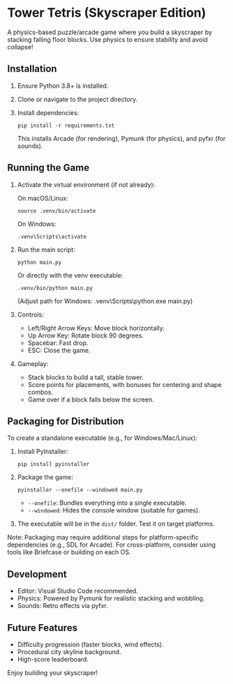 # Tower Tetris (Skyscraper Edition)

A physics-based puzzle/arcade game where you build a skyscraper by stacking falling floor blocks. Use physics to ensure stability and avoid collapse!

## Installation

1. Ensure Python 3.8+ is installed.
2. Clone or navigate to the project directory.
3. Install dependencies:

   ```
   pip install -r requirements.txt
   ```

   This installs Arcade (for rendering), Pymunk (for physics), and pyfxr (for sounds).

## Running the Game

1. Activate the virtual environment (if not already):

   On macOS/Linux:

   ```
   source .venv/bin/activate
   ```

   On Windows:

   ```
   .venv\Scripts\activate
   ```

2. Run the main script:

   ```
   python main.py
   ```

   Or directly with the venv executable:

   ```
   .venv/bin/python main.py
   ```

   (Adjust path for Windows: .venv\Scripts\python.exe main.py)

3. Controls:
   - Left/Right Arrow Keys: Move block horizontally.
   - Up Arrow Key: Rotate block 90 degrees.
   - Spacebar: Fast drop.
   - ESC: Close the game.

4. Gameplay:
   - Stack blocks to build a tall, stable tower.
   - Score points for placements, with bonuses for centering and shape combos.
   - Game over if a block falls below the screen.

## Packaging for Distribution

To create a standalone executable (e.g., for Windows/Mac/Linux):

1. Install PyInstaller:

   ```
   pip install pyinstaller
   ```

2. Package the game:

   ```
   pyinstaller --onefile --windowed main.py
   ```

   - `--onefile`: Bundles everything into a single executable.
   - `--windowed`: Hides the console window (suitable for games).

3. The executable will be in the `dist/` folder. Test it on target platforms.

Note: Packaging may require additional steps for platform-specific dependencies (e.g., SDL for Arcade). For cross-platform, consider using tools like Briefcase or building on each OS.

## Development

- Editor: Visual Studio Code recommended.
- Physics: Powered by Pymunk for realistic stacking and wobbling.
- Sounds: Retro effects via pyfxr.

## Future Features

- Difficulty progression (faster blocks, wind effects).
- Procedural city skyline background.
- High-score leaderboard.

Enjoy building your skyscraper!